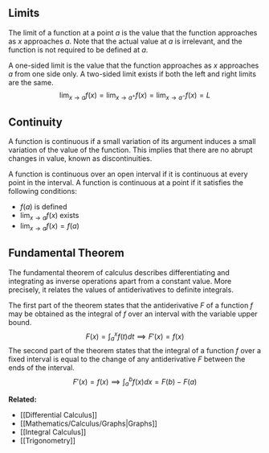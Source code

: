 ## Limits
The limit of a function at a point $a$ is the value that the function approaches as $x$ approaches $a$. Note that the actual value at $a$ is irrelevant, and the function is not required to be defined at $a$.

A one-sided limit is the value that the function approaches as $x$ approaches $a$ from one side only. A two-sided limit exists if both the left and right limits are the same.
$$
\lim_{x \to a} f(x) = \lim_{x \to a^+} f(x) = \lim_{x \to a^-} f(x) = L
$$

## Continuity
A function is continuous if a small variation of its argument induces a small variation of the value of the function. This implies that there are no abrupt changes in value, known as discontinuities.

A function is continuous over an open interval if it is continuous at every point in the interval. A function is continuous at a point if it satisfies the following conditions:
- $f(a)$ is defined
- $\lim_{x \to a} f(x)$ exists
- $\lim_{x \to a} f(x) = f(a)$

## Fundamental Theorem
The fundamental theorem of calculus describes differentiating and integrating as inverse operations apart from a constant value. More precisely, it relates the values of antiderivatives to definite integrals.

The first part of the theorem states that the antiderivative $F$ of a function $f$ may be obtained as the integral of $f$ over an interval with the variable upper bound.
$$
F(x) = \int^x_a f(t) dt \implies F'(x) = f(x)
$$
The second part of the theorem states that the integral of a function $f$ over a fixed interval is equal to the change of any antiderivative $F$ between the ends of the interval.
$$
F'(x) = f(x) \implies \int^b_a f(x) dx = F(b) - F(a)
$$

**Related:**
- [[Differential Calculus]]
- [[Mathematics/Calculus/Graphs|Graphs]]
- [[Integral Calculus]]
- [[Trigonometry]]
